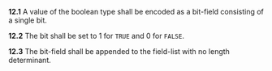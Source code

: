 
**12.1** A value of the boolean type shall be encoded as a bit-field consisting of a single bit.

**12.2** The bit shall be set to 1 for `TRUE` and 0 for `FALSE`.

**12.3** The bit-field shall be appended to the field-list with no length determinant.
